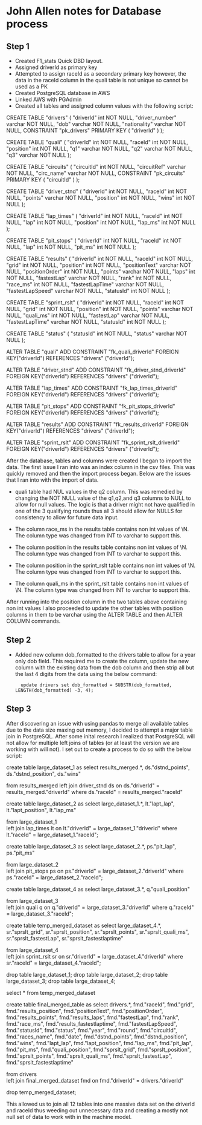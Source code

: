 # John Allen notes for Database process

## Step 1

- Created F1_stats Quick DBD layout.
-  Assigned driverId as primary key
-  Attempted to assign raceId as a secondary primary key however, the data in the raceId column in the quali table is not unique so cannot be used as a PK
- Created PostgreSQL database in AWS
- Linked AWS with PGAdmin
- Created all tables and assigned column values with the following script:

CREATE TABLE "drivers" (
    "driverId" int   NOT NULL,
    "driver_number" varchar   NOT NULL,
    "dob" varchar   NOT NULL,
    "nationality" varchar   NOT NULL,
    CONSTRAINT "pk_drivers" PRIMARY KEY (
        "driverId"
     )
);

CREATE TABLE "quali" (
    "driverId" int   NOT NULL,
    "raceId" int   NOT NULL,
    "position" int   NOT NULL,
    "q1" varchar   NOT NULL,
    "q2" varchar   NOT NULL,
    "q3" varchar   NOT NULL
);

CREATE TABLE "circuits" (
    "circuitId" int   NOT NULL,
    "circuitRef" varchar   NOT NULL,
    "circ_name" varchar   NOT NULL,
    CONSTRAINT "pk_circuits" PRIMARY KEY (
        "circuitId"
     )
);

CREATE TABLE "driver_stnd" (
    "driverId" int   NOT NULL,
    "raceId" int   NOT NULL,
    "points" varchar   NOT NULL,
    "position" int   NOT NULL,
    "wins" int   NOT NULL
);

CREATE TABLE "lap_times" (
    "driverId" int   NOT NULL,
    "raceId" int   NOT NULL,
    "lap" int   NOT NULL,
    "position" int   NOT NULL,
    "lap_ms" int   NOT NULL
);

CREATE TABLE "pit_stops" (
    "driverId" int   NOT NULL,
    "raceId" int   NOT NULL,
    "lap" int   NOT NULL,
    "pit_ms" int   NOT NULL
);

CREATE TABLE "results" (
    "driverId" int   NOT NULL,
    "raceId" int   NOT NULL,
    "grid" int   NOT NULL,
    "position" int   NOT NULL,
    "positionText" varchar   NOT NULL,
    "positionOrder" int   NOT NULL,
    "points" varchar   NOT NULL,
    "laps" int   NOT NULL,
    "fastestLap" varchar   NOT NULL,
    "rank" int   NOT NULL,
    "race_ms" int   NOT NULL,
    "fastestLapTime" varchar   NOT NULL,
    "fastestLapSpeed" varchar   NOT NULL,
    "statusId" int   NOT NULL
);

CREATE TABLE "sprint_rslt" (
    "driverId" int   NOT NULL,
    "raceId" int   NOT NULL,
    "grid" int   NOT NULL,
    "position" int   NOT NULL,
    "points" varchar   NOT NULL,
    "quali_ms" int   NOT NULL,
    "fastestLap" varchar   NOT NULL,
    "fastestLapTime" varchar   NOT NULL,
    "statusId" int   NOT NULL
);

CREATE TABLE "status" (
    "statusId" int   NOT NULL,
    "status" varchar   NOT NULL
);

ALTER TABLE "quali" ADD CONSTRAINT "fk_quali_driverId" FOREIGN KEY("driverId")
REFERENCES "drivers" ("driverId");

ALTER TABLE "driver_stnd" ADD CONSTRAINT "fk_driver_stnd_driverId" FOREIGN KEY("driverId")
REFERENCES "drivers" ("driverId");

ALTER TABLE "lap_times" ADD CONSTRAINT "fk_lap_times_driverId" FOREIGN KEY("driverId")
REFERENCES "drivers" ("driverId");

ALTER TABLE "pit_stops" ADD CONSTRAINT "fk_pit_stops_driverId" FOREIGN KEY("driverId")
REFERENCES "drivers" ("driverId");

ALTER TABLE "results" ADD CONSTRAINT "fk_results_driverId" FOREIGN KEY("driverId")
REFERENCES "drivers" ("driverId");

ALTER TABLE "sprint_rslt" ADD CONSTRAINT "fk_sprint_rslt_driverId" FOREIGN KEY("driverId")
REFERENCES "drivers" ("driverId");


After the database, tables and columns were created I began to import the data. The first issue I ran into was an index column in the csv files. This was quickly removed and then the import process began. Below are the issues that I ran into with the import of data.

- quali table had NUL values in the q2 column. This was remedied by changing the NOT NULL value of the q1,q2,and q3 columns to NULL to allow for null values. The logic is that a driver might not have qualified in one of the 3 qualifying rounds thus all 3 should allow for NULLS for consistency to allow for future data input.

- The column race_ms in the results table contains non int values of \N. The column type was changed from INT to varchar to support this.
- The column position in the results table contains non int values of \N. The column type was changed from INT to varchar to support this.
- The column position in the sprint_rslt table contains non int values of \N. The column type was changed from INT to varchar to support this.
- The column quali_ms in the sprint_rslt table contains non int values of \N. The column type was changed from INT to varchar to support this.

After running into the position column in the two tables above containing non int values I also proceeded to update the other tables with position columns in them to be varchar using the ALTER TABLE and then ALTER COLUMN commands.

## Step 2

- Added new column dob_formatted to the drivers table to allow for a year only dob field. This required me to create the column, update the new column with the existing data from the dob column and then strip all but the last 4 digits from the data using the below command:

        update drivers set dob_formatted = SUBSTR(dob_formatted, LENGTH(dob_formatted) -3, 4);


## Step 3
After discovering an issue with using pandas to merge all available tables due to the data size maxing out memory, I decided to attempt a major table join in PostgreSQL. After some inital research I realized that PostgreSQL will not allow for multiple left joins of tables (or at least the version we are working with will not). I set out to create a process to do so with the below script:

create table large_dataset_1 as select 
		results_merged.*,
		ds."dstnd_points",
		ds."dstnd_position",
		ds."wins"
		
from results_merged
	left join driver_stnd ds
	on ds."driverId" = results_merged."driverId"
	where ds."raceId" = results_merged."raceId"




create table large_dataset_2 as select
		large_dataset_1.*,
		lt."lapt_lap",
		lt."lapt_position",
		lt."lap_ms"
		
from large_dataset_1		
left join lap_times lt
	on lt."driverId" = large_dataset_1."driverId" 
	where lt."raceId" = large_dataset_1."raceId";



create table large_dataset_3 as select
large_dataset_2.*,
		ps."pit_lap",
		ps."pit_ms"
		
from large_dataset_2	
left join pit_stops ps
	on ps."driverId" = large_dataset_2."driverId" 
	where ps."raceId" = large_dataset_2."raceId";



create table large_dataset_4 as select
large_dataset_3.*,
		q."quali_position"
		
from large_dataset_3		
	left join quali q
	on q."driverId" = large_dataset_3."driverId" 
	where q."raceId" = large_dataset_3."raceId";
	
create table temp_merged_dataset as select
large_dataset_4.*,
		sr."sprslt_grid",
		sr."sprslt_position",
		sr."sprslt_points",
		sr."sprslt_quali_ms",
		sr."sprslt_fastestLap",
		sr."sprslt_fastestlaptime"

from large_dataset_4	
	left join sprint_rslt sr
	on sr."driverId" = large_dataset_4."driverId" 
	where sr."raceId" = large_dataset_4."raceId";

drop table large_dataset_1;
drop table large_dataset_2;
drop table large_dataset_3;
drop table large_dataset_4;

select * from temp_merged_dataset

create table final_merged_table as select
drivers.*,
fmd."raceId",
fmd."grid",
fmd."results_position",
fmd."positionText",
fmd."positionOrder",
fmd."results_points",
fmd."results_laps",
fmd."fastestLap",
fmd."rank",
fmd."race_ms",
fmd."results_fastestlaptime",
fmd."fastestLapSpeed",
fmd."statusId",
fmd."status",
fmd."year",
fmd."round",
fmd."circuitId",
fmd."races_name",
fmd."date",
fmd."dstnd_points",
fmd."dstnd_position",
fmd."wins",
fmd."lapt_lap",
fmd."lapt_position",
fmd."lap_ms",
fmd."pit_lap",
fmd."pit_ms",
fmd."quali_position",
fmd."sprslt_grid",
fmd."sprslt_position",
fmd."sprslt_points",
fmd."sprslt_quali_ms",
fmd."sprslt_fastestLap",
fmd."sprslt_fastestlaptime"

from drivers	
left join final_merged_dataset fmd
	on fmd."driverId" = drivers."driverId"
    
drop temp_merged_dataset;


This allowed us to join all 12 tables into one massive data set on the driverId and raceId thus weeding out unnecessary data and creating a mostly not null set of data to work with in the machine model.